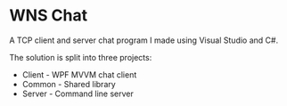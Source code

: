 # WNS Chat
A TCP client and server chat program I made using Visual Studio and C#.

The solution is split into three projects:
- Client - WPF MVVM chat client
- Common - Shared library
- Server - Command line server
